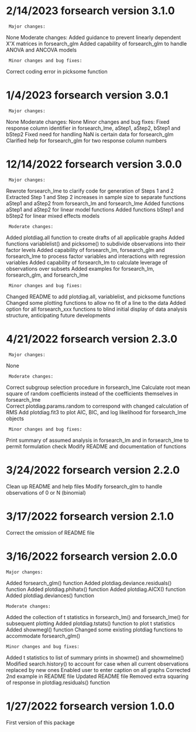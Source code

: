 
2/14/2023 forsearch version 3.1.0 
=================================
     Major changes:
None
     Moderate changes:
Added guidance to prevent linearly dependent X'X matrices in forsearch_glm
Added capability of forsearch_glm to handle ANOVA and ANCOVA models

     Minor changes and bug fixes:
Correct coding error in picksome function

1/4/2023 forsearch version 3.0.1 
================================
     Major changes:
None
     Moderate changes:
None
     Minor changes and bug fixes:
Fixed response column identifier in forsearch_lme, aStep1, aStep2, bStep1 and bStep2
Fixed need for handling NaN is certain data for forsearch_glm   
Clarified help for forsearch_glm for two response column numbers 

12/14/2022 forsearch version 3.0.0 
==================================
     Major changes:
Rewrote forsearch_lme to clarify code for generation of Steps 1 and 2
Extracted Step 1 and Step 2 increases in sample size to separate functions aStep1 and aStep2
   from forsearch_lm and forsearch_lme
Added functions aStep1 and aStep2 for linear model functions
Added functions bStep1 and bStep2 for linear mixed effects models

     Moderate changes:
Added plotdiag.all function to create drafts of all applicable graphs
Added functions variablelist() and picksome() to subdivide observations into their factor levels
Added capability of forsearch_lm, forsearch_glm and forsearch_lme to process factor variables 
   and interactions with regression variables
Added capability of forsearch_lm to calculate leverage of observations over subsets
Added examples for forsearch_lm, forsearch_glm, and forsearch_lme

     Minor changes and bug fixes:
Changed README to add plotdiag.all, variablelist, and picksome functions
Changed some plotting functions to allow no fit of a line to the data
Added option for all forsearch_xxx functions to blind initial display of data analysis structure, anticipating future developments 
 

4/21/2022 forsearch version 2.3.0
=================================
     Major changes:
None

     Moderate changes:
Correct subgroup selection procedure in forsearch_lme
Calculate root mean square of random coefficients instead of the coefficients themselves
     in forsearch_lme   
Correct plotdiag.params.random to correspond with changed calculation of RMS
Add plotdiag.fit3 to plot AIC, BIC, and log likelihood for forsearch_lme objects

     Minor changes and bug fixes:
Print summary of assumed analysis in forsearch_lm and in forsearch_lme to permit 
     formulation check
Modify README and documentation of functions



3/24/2022 forsearch version 2.2.0
=================================
Clean up README and help files
Modify forsearch_glm to handle observations of 0 or N (binomial)


3/17/2022 forsearch version 2.1.0
=================================
Correct the omission of README file


3/16/2022 forsearch version 2.0.0
=================================
    Major changes:
Added forsearch_glm() function
Added plotdiag.deviance.residuals() function
Added plotdiag.phihatx() function
Added plotdiag.AICX() function
Added plotdiag.deviances() function

    Moderate changes:
Added the collection of t statistics in forsearch_lm() and forsearch_lme() for subsequent plotting 
Added plotdiag.tstats() function to plot t statistics
Added showmegl() function
Changed some existing plotdiag functions to accommodate forsearch_glm()

    Minor changes and bug fixes:
Added t statistics to list of summary prints in showme() and showmelme()
Modified search.history() to account for case when all current observations replaced by new ones
Enabled user to enter caption on all graphs
Corrected 2nd example in README file
Updated README file
Removed extra squaring of response in plotdiag.residuals() function


1/27/2022 forsearch version 1.0.0
=================================
First version of this package


